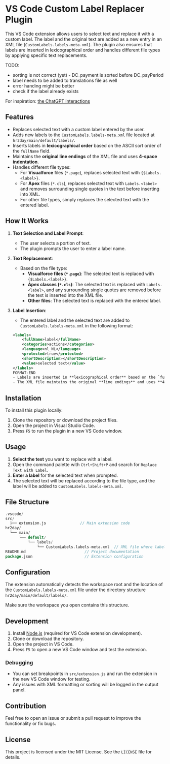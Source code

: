 # VS Code Custom Label Replacer Plugin

This VS Code extension allows users to select text and replace it with a custom label. The label and the original text are added as a new entry in an XML file (`CustomLabels.labels-meta.xml`). The plugin also ensures that labels are inserted in lexicographical order and handles different file types by applying specific text replacements.

TODO:
- sorting is not correct (yet) - DC_payment is sorted before DC_payPeriod
- label needs to be added to translations file as well
- error handing might be better
- check if the label already exists

For inspiration: [the ChatGPT interactions](https://chatgpt.com/share/671a2818-924c-8001-8d25-161f4d05928c)

## Features

- Replaces selected text with a custom label entered by the user.
- Adds new labels to the `CustomLabels.labels-meta.xml` file located at `hr2day/main/default/labels/`.
- Inserts labels in **lexicographical order** based on the ASCII sort order of the `fullName` field.
- Maintains the **original line endings** of the XML file and uses **4-space indentation**.
- Handles different file types:
  - For **Visualforce** files (`*.page`), replaces selected text with `{$Labels.<label>}`.
  - For **Apex** files (`*.cls`), replaces selected text with `Labels.<label>` and removes surrounding single quotes in the text before inserting into XML.
  - For other file types, simply replaces the selected text with the entered label.

## How It Works

1. **Text Selection and Label Prompt**:
   - The user selects a portion of text.
   - The plugin prompts the user to enter a label name.

2. **Text Replacement**:
   - Based on the file type:
     - **Visualforce files (`*.page`)**: The selected text is replaced with `{$Labels.<label>}`.
     - **Apex classes (`*.cls`)**: The selected text is replaced with `Labels.<label>`, and any surrounding single quotes are removed before the text is inserted into the XML file.
     - **Other files**: The selected text is replaced with the entered label.

3. **Label Insertion**:
   - The entered label and the selected text are added to `CustomLabels.labels-meta.xml` in the following format:
   ```xml
   <labels>
       <fullName>label</fullName>
       <categories>actions</categories>
       <language>nl_NL</language>
       <protected>true</protected>
       <shortDescription></shortDescription>
       <value>selected text</value>
   </labels>
   FORMAT-END
   - Labels are inserted in **lexicographical order** based on the `fullName` field.
   - The XML file maintains the original **line endings** and uses **4-space indentation**.

## Installation

To install this plugin locally:

1. Clone the repository or download the project files.
2. Open the project in Visual Studio Code.
3. Press `F5` to run the plugin in a new VS Code window.

## Usage

1. **Select the text** you want to replace with a label.
2. Open the command palette with `Ctrl+Shift+P` and search for `Replace Text with Label`.
3. **Enter a label** for the selected text when prompted.
4. The selected text will be replaced according to the file type, and the label will be added to `CustomLabels.labels-meta.xml`.

## File Structure

```go
.vscode/
src/
  ├── extension.js               // Main extension code
hr2day/
  └── main/
      └── default/
          └── labels/
              └── CustomLabels.labels-meta.xml  // XML file where labels are added
README.md                          // Project documentation
package.json                       // Extension configuration
```

## Configuration

The extension automatically detects the workspace root and the location of the `CustomLabels.labels-meta.xml` file under the directory structure `hr2day/main/default/labels/`.

Make sure the workspace you open contains this structure.

## Development

1. Install [Node.js](https://nodejs.org/) (required for VS Code extension development).
2. Clone or download the repository.
3. Open the project in VS Code.
4. Press `F5` to open a new VS Code window and test the extension.

### Debugging

- You can set breakpoints in `src/extension.js` and run the extension in the new VS Code window for testing.
- Any issues with XML formatting or sorting will be logged in the output panel.

## Contribution

Feel free to open an issue or submit a pull request to improve the functionality or fix bugs.

## License

This project is licensed under the MIT License. See the `LICENSE` file for details.
